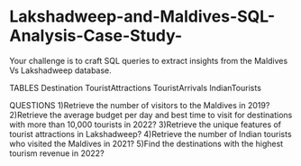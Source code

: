 # Lakshadweep-and-Maldives-SQL-Analysis-Case-Study-

Your challenge is to craft SQL queries to extract insights from the Maldives Vs Lakshadweep database.

TABLES
Destination
TouristAttractions
TouristArrivals
IndianTourists

QUESTIONS
1)Retrieve the number of visitors to the Maldives in 2019?
2)Retrieve the average budget per day and best time to visit for destinations with more than 10,000 tourists in 2022?
3)Retrieve the unique features of tourist attractions in Lakshadweep?
4)Retrieve the number of Indian tourists who visited the Maldives in 2021?
5)Find the destinations with the highest tourism revenue in 2022?
